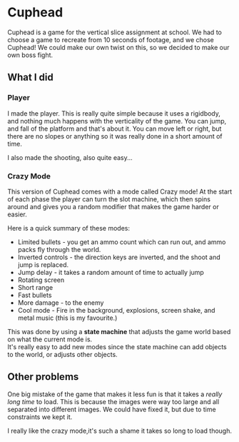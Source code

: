 # Cuphead

Cuphead is a game for the vertical slice assignment at school. We had to choose a game to recreate from 10 seconds of footage, and we chose Cuphead! We could make our own twist on this, so we decided to make our own boss fight.

## What I did

### Player

I made the player. This is really quite
simple because it uses a rigidbody, and nothing much happens with the verticality of the game. You can jump, and fall of the platform and that's about it. You can move left or right, but there are no slopes or anything so it was really done in a short amount of time. 

I also made the shooting, also quite easy...

### Crazy Mode

This version of Cuphead comes with a mode called Crazy mode! At the start of each phase the player can turn the slot machine, which then spins around
and gives you a random modifier that makes the game harder or easier.  

Here is a quick summary of these modes:

 * Limited bullets - you get an ammo count which can run out, and ammo packs fly through the world.
 * Inverted controls - the direction keys are inverted, and the shoot and jump is replaced.
 * Jump delay - it takes a random amount of time to actually jump
 * Rotating screen
 * Short range
 * Fast bullets
 * More damage - to the enemy 
 * Cool mode - Fire in the background, explosions, screen shake, and metal music (this is my favourite.)
 
This was done by using a **state machine** that adjusts the game world based on what the current mode is.  
It's really easy to add new modes since the state machine can add objects to the world, or adjusts other objects.

## Other problems

One big mistake of the game that makes it less fun is that it takes a _really long time_ to load. This is because the images were way too large and all separated into different images. We could have fixed it, but due to time constraints we kept it.

I really like the crazy mode,it's such a shame it takes so long to load though.
